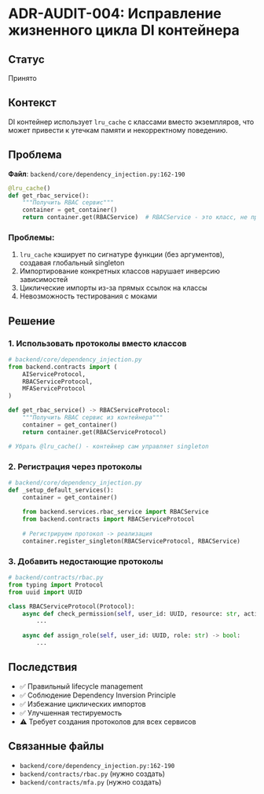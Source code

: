 # ADR-AUDIT-004: Исправление жизненного цикла DI контейнера

## Статус
Принято

## Контекст
DI контейнер использует `lru_cache` с классами вместо экземпляров, что может привести к утечкам памяти и некорректному поведению.

## Проблема
**Файл**: `backend/core/dependency_injection.py:162-190`

```python
@lru_cache()
def get_rbac_service():
    """Получить RBAC сервис"""
    container = get_container()
    return container.get(RBACService)  # RBACService - это класс, не протокол!
```

### Проблемы:
1. `lru_cache` кэширует по сигнатуре функции (без аргументов), создавая глобальный singleton
2. Импортирование конкретных классов нарушает инверсию зависимостей
3. Циклические импорты из-за прямых ссылок на классы
4. Невозможность тестирования с моками

## Решение

### 1. Использовать протоколы вместо классов
```python
# backend/core/dependency_injection.py
from backend.contracts import (
    AIServiceProtocol,
    RBACServiceProtocol,
    MFAServiceProtocol
)

def get_rbac_service() -> RBACServiceProtocol:
    """Получить RBAC сервис из контейнера"""
    container = get_container()
    return container.get(RBACServiceProtocol)

# Убрать @lru_cache() - контейнер сам управляет singleton
```

### 2. Регистрация через протоколы
```python
# backend/core/dependency_injection.py
def _setup_default_services():
    container = get_container()
    
    from backend.services.rbac_service import RBACService
    from backend.contracts import RBACServiceProtocol
    
    # Регистрируем протокол -> реализация
    container.register_singleton(RBACServiceProtocol, RBACService)
```

### 3. Добавить недостающие протоколы
```python
# backend/contracts/rbac.py
from typing import Protocol
from uuid import UUID

class RBACServiceProtocol(Protocol):
    async def check_permission(self, user_id: UUID, resource: str, action: str) -> bool:
        ...
    
    async def assign_role(self, user_id: UUID, role: str) -> bool:
        ...
```

## Последствия
- ✅ Правильный lifecycle management
- ✅ Соблюдение Dependency Inversion Principle
- ✅ Избежание циклических импортов
- ✅ Улучшенная тестируемость
- ⚠️ Требует создания протоколов для всех сервисов

## Связанные файлы
- `backend/core/dependency_injection.py:162-190`
- `backend/contracts/rbac.py` (нужно создать)
- `backend/contracts/mfa.py` (нужно создать)
